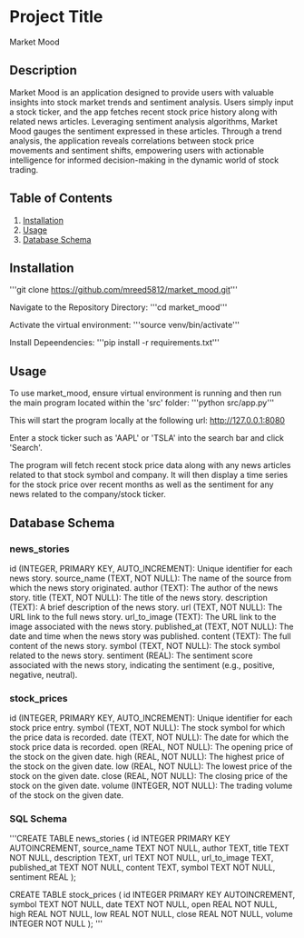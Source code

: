 # Project Title

Market Mood

## Description

Market Mood is an application designed to provide users with valuable insights into stock market trends and sentiment analysis. Users simply input a stock ticker, and the app fetches recent stock price history along with related news articles. Leveraging sentiment analysis algorithms, Market Mood gauges the sentiment expressed in these articles. Through a trend analysis, the application reveals correlations between stock price movements and sentiment shifts, empowering users with actionable intelligence for informed decision-making in the dynamic world of stock trading.

## Table of Contents

1. [Installation](#installation)
2. [Usage](#usage)
3. [Database Schema](#database-schema)

## Installation

'''git clone https://github.com/mreed5812/market_mood.git'''

Navigate to the Repository Directory:
'''cd market_mood'''

Activate the virtual environment:
'''source venv/bin/activate'''

Install Depeendencies:
'''pip install -r requirements.txt'''


## Usage

To use market_mood, ensure virtual environment is running and then run the main program located within the 'src' folder:
'''python src/app.py'''

This will start the program locally at the following url: http://127.0.0.1:8080

Enter a stock ticker such as 'AAPL' or 'TSLA' into the search bar and click 'Search'.

The program will fetch recent stock price data along with any news articles related to that stock symbol and company. It will then display a time series for the stock price over recent months as well as the sentiment for any news related to the company/stock ticker.

## Database Schema

### news_stories
id (INTEGER, PRIMARY KEY, AUTO_INCREMENT): Unique identifier for each news story.
source_name (TEXT, NOT NULL): The name of the source from which the news story originated.
author (TEXT): The author of the news story.
title (TEXT, NOT NULL): The title of the news story.
description (TEXT): A brief description of the news story.
url (TEXT, NOT NULL): The URL link to the full news story.
url_to_image (TEXT): The URL link to the image associated with the news story.
published_at (TEXT, NOT NULL): The date and time when the news story was published.
content (TEXT): The full content of the news story.
symbol (TEXT, NOT NULL): The stock symbol related to the news story.
sentiment (REAL): The sentiment score associated with the news story, indicating the sentiment (e.g., positive, negative, neutral).

### stock_prices
id (INTEGER, PRIMARY KEY, AUTO_INCREMENT): Unique identifier for each stock price entry.
symbol (TEXT, NOT NULL): The stock symbol for which the price data is recorded.
date (TEXT, NOT NULL): The date for which the stock price data is recorded.
open (REAL, NOT NULL): The opening price of the stock on the given date.
high (REAL, NOT NULL): The highest price of the stock on the given date.
low (REAL, NOT NULL): The lowest price of the stock on the given date.
close (REAL, NOT NULL): The closing price of the stock on the given date.
volume (INTEGER, NOT NULL): The trading volume of the stock on the given date.

### SQL Schema 
'''CREATE TABLE news_stories (
    id INTEGER PRIMARY KEY AUTOINCREMENT,
    source_name TEXT NOT NULL,
    author TEXT,
    title TEXT NOT NULL,
    description TEXT,
    url TEXT NOT NULL,
    url_to_image TEXT,
    published_at TEXT NOT NULL,
    content TEXT,
    symbol TEXT NOT NULL,
    sentiment REAL
);

CREATE TABLE stock_prices (
    id INTEGER PRIMARY KEY AUTOINCREMENT,
    symbol TEXT NOT NULL,
    date TEXT NOT NULL,
    open REAL NOT NULL,
    high REAL NOT NULL,
    low REAL NOT NULL,
    close REAL NOT NULL,
    volume INTEGER NOT NULL
);
'''